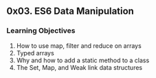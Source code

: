 <h2>0x03. ES6 Data Manipulation</h2>

<h3>Learning Objectives</h3>

<ol>
    <li>How to use map, filter and reduce on arrays</li>
    <li>Typed arrays</li>
    <li>Why and how to add a static method to a class</li>
    <li>The Set, Map, and Weak link data structures</li>
</ol>

